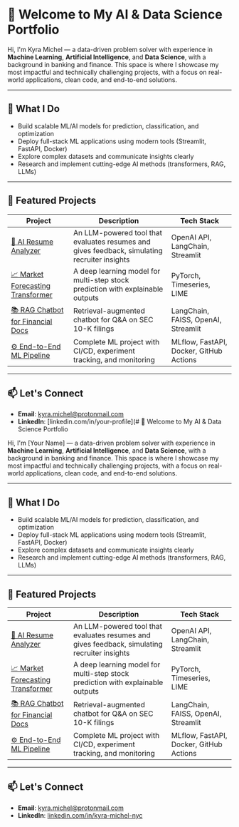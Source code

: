 # 👋 Welcome to My AI & Data Science Portfolio

Hi, I'm Kyra Michel — a data-driven problem solver with experience in **Machine Learning**, **Artificial Intelligence**, and **Data Science**, with a background in banking and finance. This space is where I showcase my most impactful and technically challenging projects, with a focus on real-world applications, clean code, and end-to-end solutions.

---

## 🧠 What I Do

- Build scalable ML/AI models for prediction, classification, and optimization
- Deploy full-stack ML applications using modern tools (Streamlit, FastAPI, Docker)
- Explore complex datasets and communicate insights clearly
- Research and implement cutting-edge AI methods (transformers, RAG, LLMs)

---

## 🚀 Featured Projects

| Project | Description | Tech Stack |
|--------|-------------|------------|
| [🧾 AI Resume Analyzer](./resume-analyzer) | An LLM-powered tool that evaluates resumes and gives feedback, simulating recruiter insights | OpenAI API, LangChain, Streamlit |
| [📈 Market Forecasting Transformer](./market-forecasting) | A deep learning model for multi-step stock prediction with explainable outputs | PyTorch, Timeseries, LIME |
| [📚 RAG Chatbot for Financial Docs](./finance-rag-chatbot) | Retrieval-augmented chatbot for Q&A on SEC 10-K filings | LangChain, FAISS, OpenAI, Streamlit |
| [⚙️ End-to-End ML Pipeline](./mlops-project) | Complete ML project with CI/CD, experiment tracking, and monitoring | MLflow, FastAPI, Docker, GitHub Actions |

---

## 📫 Let's Connect

- **Email**: kyra.michel@protonmail.com  
- **LinkedIn**: [linkedin.com/in/your-profile](# 👋 Welcome to My AI & Data Science Portfolio

Hi, I'm [Your Name] — a data-driven problem solver with experience in **Machine Learning**, **Artificial Intelligence**, and **Data Science**, with a background in banking and finance. This space is where I showcase my most impactful and technically challenging projects, with a focus on real-world applications, clean code, and end-to-end solutions.

---

## 🧠 What I Do

- Build scalable ML/AI models for prediction, classification, and optimization
- Deploy full-stack ML applications using modern tools (Streamlit, FastAPI, Docker)
- Explore complex datasets and communicate insights clearly
- Research and implement cutting-edge AI methods (transformers, RAG, LLMs)

---

## 🚀 Featured Projects

| Project | Description | Tech Stack |
|--------|-------------|------------|
| [🧾 AI Resume Analyzer](./resume-analyzer) | An LLM-powered tool that evaluates resumes and gives feedback, simulating recruiter insights | OpenAI API, LangChain, Streamlit |
| [📈 Market Forecasting Transformer](./market-forecasting) | A deep learning model for multi-step stock prediction with explainable outputs | PyTorch, Timeseries, LIME |
| [📚 RAG Chatbot for Financial Docs](./finance-rag-chatbot) | Retrieval-augmented chatbot for Q&A on SEC 10-K filings | LangChain, FAISS, OpenAI, Streamlit |
| [⚙️ End-to-End ML Pipeline](./mlops-project) | Complete ML project with CI/CD, experiment tracking, and monitoring | MLflow, FastAPI, Docker, GitHub Actions |

---

## 📫 Let's Connect

- **Email**: kyra.michel@protonmail.com  
- **LinkedIn**: [linkedin.com/in/kyra-michel-nyc](https://www.linkedin.com/in/kyra-michel-nyc)

